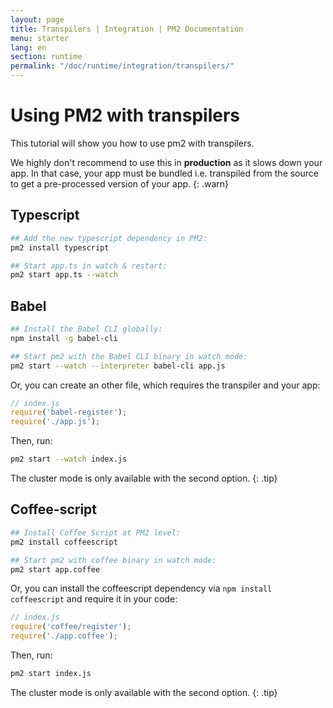 ```yaml
---
layout: page
title: Transpilers | Integration | PM2 Documentation
menu: starter
lang: en
section: runtime
permalink: "/doc/runtime/integration/transpilers/"
---
```


# Using PM2 with transpilers

This tutorial will show you how to use pm2 with transpilers.

 We highly don't recommend to use this in **production** as it slows down your app. In that case, your app must be bundled i.e. transpiled from the source to get a pre-processed version of your app.
{: .warn}

## Typescript

```bash
## Add the new typescript dependency in PM2:
pm2 install typescript

## Start app.ts in watch & restart:
pm2 start app.ts --watch
```

## Babel

```bash
## Install the Babel CLI globally:
npm install -g babel-cli

## Start pm2 with the Babel CLI binary in watch mode:
pm2 start --watch --interpreter babel-cli app.js
```

Or, you can create an other file, which requires the transpiler and your app:
```javascript
// index.js
require('babel-register');
require('./app.js');
```
Then, run:
```bash
pm2 start --watch index.js
```

 The cluster mode is only available with the second option.
{: .tip}

## Coffee-script

```bash
## Install Coffee Script at PM2 level:
pm2 install coffeescript

## Start pm2 with coffee binary in watch mode:
pm2 start app.coffee
```

Or, you can install the coffeescript dependency via `npm install coffeescript` and require it in your code:

```javascript
// index.js
require('coffee/register');
require('./app.coffee');
```

Then, run:
```bash
pm2 start index.js
```

The cluster mode is only available with the second option.
{: .tip}
